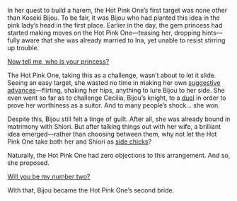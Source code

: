 <!-- title: Side Chick No.2 -->

In her quest to build a harem, the Hot Pink One’s first target was none other than Koseki Bijou. To be fair, it was Bijou who had planted this idea in the pink lady’s head in the first place. Earlier in the day, the gem princess had started making moves on the Hot Pink One—teasing her, dropping hints—fully aware that she was already married to Ina, yet unable to resist stirring up trouble.

[Now tell me, who is your princess?](#embed:https://www.youtube.com/live/5o4TerH2bVI?feature=shared&t=8072)

The Hot Pink One, taking this as a challenge, wasn’t about to let it slide. Seeing an easy target, she wasted no time in making her own [suggestive advances](https://www.youtube.com/live/5o4TerH2bVI?feature=shared&t=11183)—flirting, shaking her hips, anything to lure Bijou to her side. She even went so far as to challenge Cecilia, Bijou’s knight, to a [duel](https://www.youtube.com/live/5o4TerH2bVI?feature=shared&t=11365) in order to prove her worthiness as a suitor. And to many people’s shock… she won.

Despite this, Bijou still felt a tinge of guilt. After all, she was already bound in matrimony with Shiori. But after talking things out with her wife, a brilliant idea emerged—rather than choosing between them, why not let the Hot Pink One take both her and Shiori as [side chicks](https://www.youtube.com/live/5o4TerH2bVI?feature=shared&t=11654)?

Naturally, the Hot Pink One had zero objections to this arrangement. And so, she proposed.

[Will you be my number two?](#embed:https://www.youtube.com/live/5o4TerH2bVI?feature=shared)

With that, Bijou became the Hot Pink One’s second bride.
